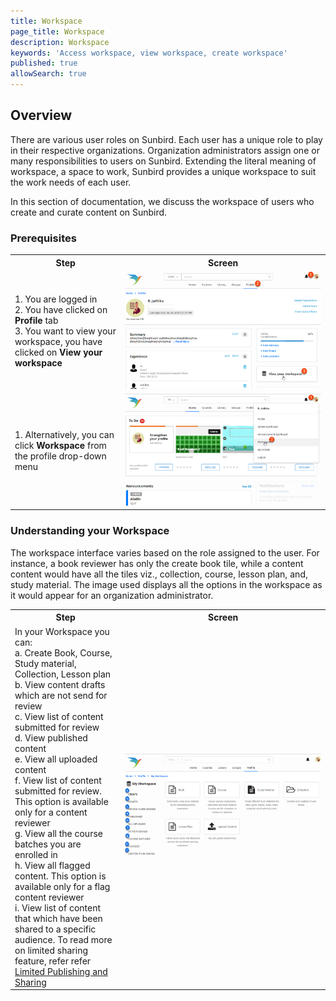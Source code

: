 ```yaml
---
title: Workspace
page_title: Workspace
description: Workspace
keywords: 'Access workspace, view workspace, create workspace'
published: true
allowSearch: true
---
```

## Overview
There are various user roles on Sunbird. Each user has a unique role to play in their respective organizations. Organization administrators assign one or many responsibilities to users on Sunbird. Extending the literal meaning of workspace, a space to work, Sunbird provides a unique workspace to suit the work needs of each user.  

In this section of documentation, we discuss the workspace of users who create and curate content on Sunbird.

### Prerequisites

<table>
  <tr>
    <th style="width:35%;">Step</th>
    <th style="width:65%;">Screen</th>
  </tr>
  <tr>
    <td>1. You are logged in <br>2. You have clicked on <b>Profile</b> tab <br>3. You want to view your workspace, you have clicked on <b>View your workspace</b> 
       </td>
      <td><img src="features-documentation/images/workspace/prerequisite2.png"></td>
  </tr>
    <tr>
      <td>1. Alternatively, you can click <b>Workspace</b> from the profile drop-down menu</td>
      <td><img src="features-documentation/images/workspace/prerequisite1.png"></td>
  </tr>
  </table>

### Understanding your Workspace

The workspace interface varies based on the role assigned to the user. For instance, a book reviewer has only the create book tile, while a content content would have all the tiles viz., collection, course, lesson plan, and, study material. The image used displays all the options in the workspace as it would appear for an organization administrator.

<table>
  <tr>
    <th style="width:35%;">Step</th>
    <th style="width:65%;">Screen</th>
  </tr>
  <tr>
    <td>In your Workspace you can: <br>a. Create Book, Course, Study material, Collection, Lesson plan <br>b. View content drafts which are not send for review <br>c. View list of content submitted for review <br>d. View published content <br>e. View all uploaded content <br>f. View list of content submitted for review. This option is available only for a content reviewer <br>g. View all the course batches you are enrolled in <br>h. View all flagged content. This option is available only for a flag content reviewer <br>i. View list of content that which have been shared to a specific audience. To read more on limited sharing feature, refer refer <a href="features-documentation/limitedpublishnshare" target="_blank">Limited Publishing and Sharing</a>
    </td>
    <td><img src="features-documentation/images/workspace/workspace1.png"></td>
  </tr>
  </table>
  
